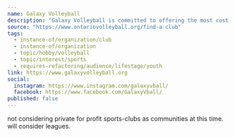 ```yaml
---
name: Galaxy Volleyball
description: "Galaxy Volleyball is committed to offering the most cost effective Volleyball Club while maintaining the highest standards of coaching, systems, and technology in Toronto."
source: "https://www.ontariovolleyball.org/find-a-club"
tags:
  - instance-of/organization/club
  - instance-of/organization
  - topic/hobby/volleyball
  - topic/interest/sports
  - requires-refactoring/audience/lifestage/youth
link: https://www.galaxyvolleyball.org
social:
  instagram: https://www.instagram.com/galaxyvball/
  facebook: https://www.facebook.com/GalaxyVball/
published: false
---
```


not considering private for profit sports-clubs as communities at this time.
will consider leagues.
